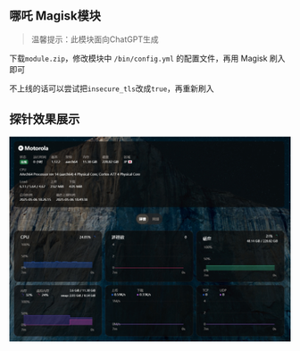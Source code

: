 ## 哪吒 Magisk模块
> 温馨提示：此模块面向ChatGPT生成

下载`module.zip`，修改模块中 `/bin/config.yml` 的配置文件，再用 Magisk 刷入即可

不上线的话可以尝试把`insecure_tls`改成`true`，再重新刷入

## 探针效果展示

![效果展示](./effect.jpg)  <!-- 请确保图片在仓库的根目录下 -->
